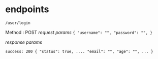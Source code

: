 

# endpoints

`/user/login` 

Method : POST
*request params*
`
{
    "username": "",
    "password": "",
}
`
 
*response params*

`
success: 200
{
    "status": true,
    ....
    "email": "",
    "age": "",
    ...
}
`





